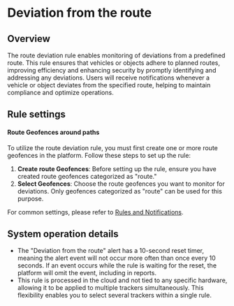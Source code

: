 # Deviation from the route

## Overview

The route deviation rule enables monitoring of deviations from a predefined route. This rule ensures that vehicles or objects adhere to planned routes, improving efficiency and enhancing security by promptly identifying and addressing any deviations. Users will receive notifications whenever a vehicle or object deviates from the specified route, helping to maintain compliance and optimize operations.

## Rule settings

#### Route Geofences around paths

To utilize the route deviation rule, you must first create one or more route geofences in the platform. Follow these steps to set up the rule:

1. **Create route Geofences**: Before setting up the rule, ensure you have created route geofences categorized as "route."
2. **Select Geofences**: Choose the route geofences you want to monitor for deviations. Only geofences categorized as "route" can be used for this purpose.

For common settings, please refer to [Rules and Notifications](../).

## System operation details

* The "Deviation from the route" alert has a 10-second reset timer, meaning the alert event will not occur more often than once every 10 seconds. If an event occurs while the rule is waiting for the reset, the platform will omit the event, including in reports.
* This rule is processed in the cloud and not tied to any specific hardware, allowing it to be applied to multiple trackers simultaneously. This flexibility enables you to select several trackers within a single rule.
